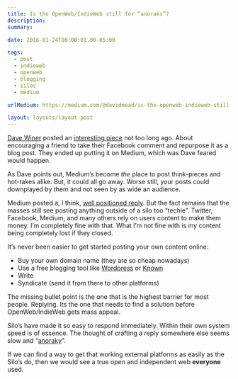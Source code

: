 ```yaml
---
title: Is the OpenWeb/IndieWeb still for “anoraks”?
description: 
summary: 

date: 2016-01-24T00:00:01.00-05:00

tags:
  - post
  - indieweb
  - openweb
  - blogging
  - silos
  - medium

urlMedium: https://medium.com/@davidmead/is-the-openweb-indieweb-still-for-anoraks-b1377a90594d

layout: layouts/layout-post
---
```

<a href="http://davewiner.com/" class="h-card" rel="colleague" title="">Dave Winer</a> posted an <a href="http://scripting.com/liveblog/users/davewiner/2016/01/20/0900.html" title="">interesting piece</a> not too long ago. About encouraging a friend to take their Facebook comment and repurpose it as a blog post.
They ended up putting it on Medium, which was Dave feared would happen.

As Dave points out, Medium’s become <em>the</em> place to post think-pieces and hot-takes alike. But, it could all go away. Worse still, your posts could downplayed by them and not seen by as wide an audience.

Medium posted a, I think, <a href="https://medium.com/@yourfriends/anywhere-and-medium-8041b827de2c#.uuzyazuvk" title="">well positioned reply</a>. But the fact remains that the masses still see posting anything outside of a silo too “techie”.
Twitter, Facebook, Medium, and many others rely on users content to make them money. I’m completely fine with that. What I’m not fine with is my content being completely lost if they closed.

It’s never been easier to get started posting your own content online:
* Buy your own domain name (they are so cheap nowadays)
* Use a free blogging tool like <a href="http://wordpress.com/" title="">Wordpress</a> or <a href="https://withknown.com/" title="">Known</a>
* Write
* Syndicate (send it from there to other platforms)

The missing bullet point is the one that is the highest barrier for most people. Replying. Its the one that needs to find a solution before OpenWeb/IndieWeb gets mass appeal.

Silo’s have made it so easy to respond immediately. Within their own system speed is of essence. The thought of crafting a reply somewhere else seems slow and “<a href="http://www.urbandictionary.com/define.php?term=anorak" title="Urban Dictionary entry">anoraky</a>”.

If we can find a way to get that working external platforms as easily as the Silo’s do, then we would see a true open and independent web <strong>everyone</strong> used.
